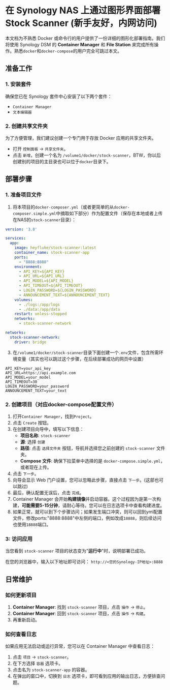 # 在 Synology NAS 上通过图形界面部署 Stock Scanner (新手友好，内网访问)

本文档为不熟悉 Docker 或命令行的用户提供了一份详细的图形化部署指南。我们将使用 Synology DSM 的 **Container Manager** 和 **File Station** 来完成所有操作。熟悉`docker`和`docker-compose`的用户完全可跳过本文。

## 准备工作

### 1. 安装套件
确保您已在 Synology 套件中心安装了以下两个套件：
*   `Container Manager`
*   `文本编辑器`

### 2. 创建共享文件夹
为了方便管理，我们建议创建一个专门用于存放 Docker 应用的共享文件夹。
*   打开 `控制面板` -> `共享文件夹`。
*   点击 `新增`，创建一个名为 `/volume1/docker/stock-scanner`，BTW，你以后创建别的项目的主目录也可以位于`docker`目录下。

## 部署步骤

### 1. 准备项目文件
1. 将本项目的`docker-composer.yml`（或者更简单的从`docker-composer.simple.yml`中摘取如下部分）作为配置文件（保存在本地或者上传在NAS的`stock-scanner`目录）：

```YAML
version: '3.8'

services:
  app:
    image: heyfluke/stock-scanner:latest
    container_name: stock-scanner-app
    ports:
      - "8888:8888"
    environment:
      - API_KEY=${API_KEY}
      - API_URL=${API_URL}
      - API_MODEL=${API_MODEL}
      - API_TIMEOUT=${API_TIMEOUT}
      - LOGIN_PASSWORD=${LOGIN_PASSWORD}
      - ANNOUNCEMENT_TEXT=${ANNOUNCEMENT_TEXT}
    volumes:
      - ./logs:/app/logs
      - ./data:/app/data
    restart: unless-stopped
    networks:
      - stock-scanner-network

networks:
  stock-scanner-network:
    driver: bridge 
```

3. 在`/volume1/docker/stock-scanner`目录下面创建一个`.env`文件，包含所需环境变量（其实也可以跳过这个步骤，在后续部署成功的网页中设置）

```
API_KEY=your_api_key
API_URL=https://api.example.com
API_MODEL=your_model
API_TIMEOUT=30
LOGIN_PASSWORD=your_password
ANNOUNCEMENT_TEXT=your_text
```

### 2. 创建项目（对应docker-compose配置文件）
1.  打开`Container Manager`，找到`Project`。
3.  点击 `Create` 按钮。
4.  在创建项目向导中，填写以下信息：
    *   **项目名称**: `stock-scanner`
    *   **源**: 选择 `创建`
    *   **路径**: 点击 `选择文件夹` 按钮，导航并选择您之前创建的 `stock-scanner` 文件夹。
    *   **Compose 文件**: 确保下拉菜单中选择的是 `docker-compose.simple.yml`，或者现在上传。
5.  点击 `下一步`。
6.  向导会显示 Web 门户设置，您可以忽略此步骤，直接点击 `下一步`。(这部也可以跳过)
7.  最后，确认配置无误后，点击 `完成`。
8.  Container Manager 会开始**构建镜像**并启动容器。这个过程因为是第一次构建，**可能需要5-15分钟**，请耐心等待。您可以在日志选项卡中查看构建进度。
9. 如果正常，就可以到下个步骤访问；如果发生端口冲突，则可以回到yml配置文件，修改ports:"8888:8888"中左侧的端口，例如改成`18888`，则后续访问也使用`18888`端口。

### 3: 访问应用
当您看到 `stock-scanner` 项目的状态变为"**运行中**"时，说明部署已成功。

在您的浏览器中，输入以下地址即可访问：
`http://<您的Synology-IP地址>:8888`

## 日常维护

### 如何更新项目
1.  **Container Manager**: 找到 `stock-scanner` 项目，点击 `操作` -> `停止`。
2.  **Container Manager**: 回到 `stock-scanner` 项目，点击 `操作` -> `构建`。
3. 再重新启动。

### 如何查看日志
如果应用无法启动或运行异常，您可以在 Container Manager 中查看日志：
1.  点击 `项目` -> `stock-scanner`。
2.  在下方选择 `容器` 选项卡。
3.  点击名为 `stock-scanner-app` 的容器。
4.  在弹出的窗口中，切换到 `日志` 选项卡，即可看到应用的输出日志，方便排查问题。 